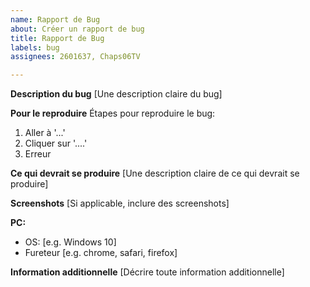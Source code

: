 ```yaml
---
name: Rapport de Bug
about: Créer un rapport de bug
title: Rapport de Bug
labels: bug
assignees: 2601637, Chaps06TV

---
```


**Description du bug**
[Une description claire du bug]

**Pour le reproduire**
Étapes pour reproduire le bug:
1. Aller à '...'
2. Cliquer sur '....'
3. Erreur

**Ce qui devrait se produire**
[Une description claire de ce qui devrait se produire]

**Screenshots**
[Si applicable, inclure des screenshots]

**PC:**
 - OS: [e.g. Windows 10]
 - Fureteur [e.g. chrome, safari, firefox]

**Information additionnelle**
[Décrire toute information additionnelle]
